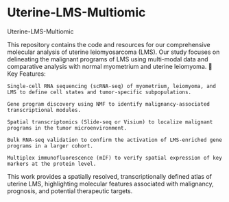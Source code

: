 # Uterine-LMS-Multiomic
Uterine-LMS-Multiomic

This repository contains the code and resources for our comprehensive molecular analysis of uterine leiomyosarcoma (LMS). Our study focuses on delineating the malignant programs of LMS using multi-modal data and comparative analysis with normal myometrium and uterine leiomyoma.
🔬 Key Features:

    Single-cell RNA sequencing (scRNA-seq) of myometrium, leiomyoma, and LMS to define cell states and tumor-specific subpopulations.

    Gene program discovery using NMF to identify malignancy-associated transcriptional modules.

    Spatial transcriptomics (Slide-seq or Visium) to localize malignant programs in the tumor microenvironment.

    Bulk RNA-seq validation to confirm the activation of LMS-enriched gene programs in a larger cohort.

    Multiplex immunofluorescence (mIF) to verify spatial expression of key markers at the protein level.

This work provides a spatially resolved, transcriptionally defined atlas of uterine LMS, highlighting molecular features associated with malignancy, prognosis, and potential therapeutic targets.
